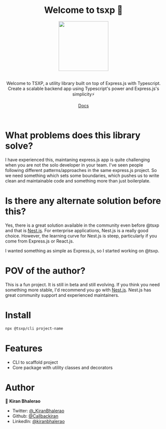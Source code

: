 <div align="center">
<h1>Welcome to tsxp 👋</h1>

<img src="https://i.imgur.com/FtKoA7z.png" height="160" />
<br />
<br />

Welcome to TSXP, a utility library built on top of Express.js with Typescript. Create a scalable backend app using Typescript's power and Express.js's simplicity⚡

</div>
<div align="center">
  
[Docs](https://tsxp.gitbook.io/docs/)
  
</div>
<br />

# What problems does this library solve?

I have experienced this, maintaning express.js app is quite challenging when you are not the solo developer in your team. I've seen people following different patterns/approaches in the same express.js project. So we need something which sets some boundaries, which pushes us to write clean and maintainable code and something more than just boilerplate.

# Is there any alternate solution before this?

Yes, there is a great solution available in the community even before @tsxp and that is [Nest.js](https://nestjs.com/). For enterprise applications, Nest.js is a really good choice. However, the learning curve for Nest.js is steep, particularly if you come from Express.js or React.js.

I wanted something as simple as Express.js, so I started working on @tsxp.

# POV of the author?

This is a fun project. It is still in beta and still evolving. If you think you need something more stable, I'd recommend you go with [Nest.js](https://nestjs.com/). Nest.js has great community support and experienced maintainers.

# Install

```sh
npx @tsxp/cli project-name
```

# Features

- CLI to scaffold project
- Core package with utility classes and decorators

# Author

👤 **Kiran Bhalerao**

- Twitter: [@\_KiranBhalerao](https://twitter.com/_KiranBhalerao)
- Github: [@Callbackiran](https://github.com/Callbackiran)
- LinkedIn: [@kiranbhalerao](https://linkedin.com/in/kiranbhalerao)
